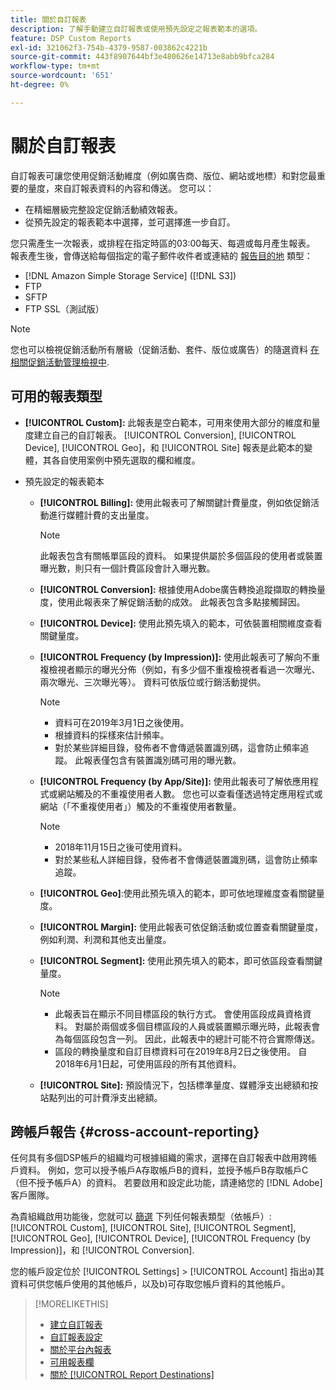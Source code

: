 ```yaml
---
title: 關於自訂報表
description: 了解手動建立自訂報表或使用預先設定之報表範本的選項。
feature: DSP Custom Reports
exl-id: 321062f3-754b-4379-9587-003862c4221b
source-git-commit: 443f8907644bf3e480626e14713e8abb9bfca284
workflow-type: tm+mt
source-wordcount: '651'
ht-degree: 0%

---
```


# 關於自訂報表

自訂報表可讓您使用促銷活動維度（例如廣告商、版位、網站或地標）和對您最重要的量度，來自訂報表資料的內容和傳送。 您可以：

* 在精細層級完整設定促銷活動績效報表。
* 從預先設定的報表範本中選擇，並可選擇進一步自訂。

您只需產生一次報表，或排程在指定時區的03:00每天、每週或每月產生報表。 報表產生後，會傳送給每個指定的電子郵件收件者或連結的 [報告目的地](/help/dsp/reports/report-destinations/report-destination-about.md) 類型：

* [!DNL Amazon Simple Storage Service] ([!DNL S3])
* FTP
* SFTP
* FTP SSL（測試版）

>[!NOTE]
>
>您也可以檢視促銷活動所有層級（促銷活動、套件、版位或廣告）的隨選資料 [在相關促銷活動管理檢視中](/help/dsp/campaign-management/reports/campaign-reports-about.md).

## 可用的報表類型

* **[!UICONTROL Custom]:** 此報表是空白範本，可用來使用大部分的維度和量度建立自己的自訂報表。 [!UICONTROL Conversion], [!UICONTROL Device], [!UICONTROL Geo]，和 [!UICONTROL Site] 報表是此範本的變體，其各自使用案例中預先選取的欄和維度。

* 預先設定的報表範本

   * **[!UICONTROL Billing]:** 使用此報表可了解關鍵計費量度，例如依促銷活動進行媒體計費的支出量度。

      >[!NOTE]
      >
      >此報表包含有關帳單區段的資料。 如果提供屬於多個區段的使用者或裝置曝光數，則只有一個計費區段會計入曝光數。

   * **[!UICONTROL Conversion]:** 根據使用Adobe廣告轉換追蹤擷取的轉換量度，使用此報表來了解促銷活動的成效。 此報表包含多點接觸歸因。

   * **[!UICONTROL Device]:** 使用此預先填入的範本，可依裝置相關維度查看關鍵量度。

   * **[!UICONTROL Frequency (by Impression)]:** 使用此報表可了解向不重複檢視者顯示的曝光分佈（例如，有多少個不重複檢視者看過一次曝光、兩次曝光、三次曝光等）。 資料可依版位或行銷活動提供。

      >[!NOTE]
      >
      >* 資料可在2019年3月1日之後使用。
      >* 根據資料的採樣來估計頻率。
      >* 對於某些詳細目錄，發佈者不會傳遞裝置識別碼，這會防止頻率追蹤。 此報表僅包含有裝置識別碼可用的曝光數。


   * **[!UICONTROL Frequency (by App/Site)]:** 使用此報表可了解依應用程式或網站觸及的不重複使用者人數。 您也可以查看僅透過特定應用程式或網站（「不重複使用者」）觸及的不重複使用者數量。

      >[!NOTE]
      >
      >* 2018年11月15日之後可使用資料。
      >* 對於某些私人詳細目錄，發佈者不會傳遞裝置識別碼，這會防止頻率追蹤。


   * **[!UICONTROL Geo]**:使用此預先填入的範本，即可依地理維度查看關鍵量度。

   * **[!UICONTROL Margin]:** 使用此報表可依促銷活動或位置查看關鍵量度，例如利潤、利潤和其他支出量度。

   * **[!UICONTROL Segment]:** 使用此預先填入的範本，即可依區段查看關鍵量度。

      >[!NOTE]
      >
      >* 此報表旨在顯示不同目標區段的執行方式。 會使用區段成員資格資料。 對屬於兩個或多個目標區段的人員或裝置顯示曝光時，此報表會為每個區段包含一列。 因此，此報表中的總計可能不符合實際傳送。
      >* 區段的轉換量度和自訂目標資料可在2019年8月2日之後使用。 自2018年6月1日起，可使用區段的所有其他資料。


   * **[!UICONTROL Site]:** 預設情況下，包括標準量度、媒體淨支出總額和按站點列出的可計費淨支出總額。

## 跨帳戶報告 {#cross-account-reporting}

任何具有多個DSP帳戶的組織均可根據組織的需求，選擇在自訂報表中啟用跨帳戶資料。 例如，您可以授予帳戶A存取帳戶B的資料，並授予帳戶B存取帳戶C（但不授予帳戶A）的資料。 若要啟用和設定此功能，請連絡您的 [!DNL Adobe] 客戶團隊。

為貴組織啟用功能後，您就可以 [篩選](report-settings.md) 下列任何報表類型（依帳戶）:  [!UICONTROL Custom], [!UICONTROL Site], [!UICONTROL Segment], [!UICONTROL Geo], [!UICONTROL Device], [!UICONTROL Frequency (by Impression)]，和 [!UICONTROL Conversion].

您的帳戶設定位於 [!UICONTROL Settings] > [!UICONTROL Account] 指出a)其資料可供您帳戶使用的其他帳戶，以及b)可存取您帳戶資料的其他帳戶。

>[!MORELIKETHIS]
>
>* [建立自訂報表](/help/dsp/reports/report-create.md)
>* [自訂報表設定](/help/dsp/reports/report-settings.md)
>* [關於平台內報表](/help/dsp/campaign-management/reports/campaign-reports-about.md)
>* [可用報表欄](/help/dsp/reports/report-columns.md)
>* [關於 [!UICONTROL Report Destinations]](/help/dsp/reports/report-destinations/report-destination-about.md)

